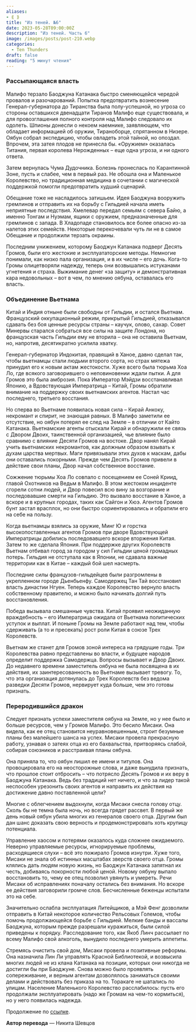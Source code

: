 ```yaml
---
aliases: 
- ⟪ ⟫
title: "Из теней. №6"
date: 2023-05-28T09:00:00Z
description: "Из теней. Часть 6"
image: /images/posts/post-210.webp
categories: 
  - Ten Thunders
draft: false
reading: "5 минут чтения"
---
```


### Рассыпающаяся власть

Малифо терзало Баоджуна Катанака быстро сменяющейся чередой провалов и разочарований. Попытка предотвратить вознесение Генерал-губернатора до Тиранства была полу-успешной, но угроза со стороны оставшихся двенадцати Тиранов Малифо еще существовала, и для провозглашения полного контроля над Малифо следовало их одолеть. Шпионы донесли о некоем наемнике, заявляющем, что обладает информацией об оружии, Тираноборце, спрятанном в Низере. Оябун собрал экспедицию, чтобы овладеть этой тайной, но опоздал. Впрочем, эта затея плодов не принесла бы. «Оружием» оказалась Титания, первая королева Нерожденных – еще одна угроза, и ни одного ответа.

Затем вернулась Чума Дудочника. Болезнь пронеслась по Карантинной Зоне, пусть и слабее, чем в первый раз. Не обошла она и Маленькое Королевство, но традиционная медицина в сочетании с магической поддержкой помогли предотвратить худший сценарий.

Обещание тоже не насладилось затишьем. Идея Баоджуна вооружить гремлинов и отправить их на борьбу с Гильдией начала иметь неприятные последствия. Хмелевар передал семьям с севера Байю, а именно Тонгам и Нуэмам, ящики с оружием, предназначенные для гремлинов с запада. В Хладопаде становилось все более опасно из-за налетов этих семейств. Некоторые перекочевали чуть ли не в самое Обещание и продолжили терзать окраины.

Последним унижением, которому Баоджун Катанака подверг Десять Громов, были его жестокие и эксплуататорские методы. Немногие понимали, как низко пала организация, и в их числе – его дочь. Кога-то Громы олицетворяли надежду, теперь они возвышались истуканами угнетения и страха. Выжимание денег «за защиту» и демонстративная кара недовольных – вот в чем, по мнению оябуна, оставалась его власть.

### Объединение Вьетнама

Китай и Индия отныне были свободны от Гильдии, и остался Вьетнам. Французский оккупационный режим, прикрытый Гильдией, отказывался сдавать без боя ценные ресурсы страны – каучук, олово, сахар. Совет Минервы старался собраться все силы на защите Лондона, но французская часть Гильдии ему не вторила – она не оставила Вьетнам, но, напротив, десятикратно усилила хватку.

Генерал-губернатор Индокитая, правящий в Ханое, давно сделал так, чтобы вьетнамцы стали людьми второго сорта, но страх мятежа принудил его к новым актам жестокости. Хуже всего была тюрьма Хоа Ло, где всякого заговорившего о неповиновении ждали пытки. А для Громов это была амброзия. Пока Император Мэйдзи восстанавливал Японию, а Вдовствующая Императрица – Китай, Громы обратили внимание на поддержку своих вьетнамских агентов. Настал час последнего, третьего восстания.

Но сперва во Вьетнаме появилась новая сила – Кирай Анкоку, некромант и спирит, не знающая равных. В Малифо заметили ее отсутствие, но оябун потерял ее след на Земле – в отличии от Кайто Катанака. Вьетнамские агенты отыскали Кирай и обнаружили ее связь с Двором Двоих, таинственной организацией, чье влияние было сравнимо с влияние Десяти Громов на востоке. Двор нанял Кирай учить вьетнамских некромантов, как должным образом взывать к духам царства мертвых. Маги привязывали этих духов к маскам, дабы они оставались покорными. Прежде чем Десять Громов привели в действие свои планы, Двор начал собственное восстание.

Сожжение тюрьмы Хоа Ло совпало с посещением ее Соней Криид, главой Охотников на Ведьм в Малифо. В этом жестоком инциденте сгорели сотни людей, и Двор повесил всю вину за возгорание и последовавшие смерти на Гильдию. Это вызвало восстание в Ханое, а вскоре и в крупных городах, таких как Сайгон и Хюэ. Агентов Громов бунт застал врасплох, но они быстро сориентировались и обратили его на себе на пользу.

Когда вьетнамцы взялись за оружие, Минг Ю и горстка высокопоставленных агентов Громов при дворе Вдовствующей Императрицы добились последовавшего вскоре вторжения Китая. Затем то же сделала Япония. При поддержке других Королевств Вьетнам отбивал город за городом у сил Гильдии ценой громадных потерь. Гильдия не отступала как в Японии, не сдавала важные территории как в Китае – каждый бой шел насмерть.

Последние силы французов-гильдейцев были разгромлены в укрепленном городе Дьенбьенфу. Самодержец Тан Тай восстановил власть династии Нгуен. Теперь каждое Королевство вернуло власть собственному правителю, и можно было начинать долгий путь восстановления.

Победа вызывала смешанные чувства. Китай проявил неожиданную враждебность – его Императрица ожидала от Вьетнама политических уступок и выплат. И поныне Громы на Земле работают над тем, чтобы сдерживать (а то и пресекать) рост роли Китая в союзе Трех Королевств.

Вьетнам же станет для Громов зоной интереса на грядущие годы. Три Королевства равно представлены во власти, и будущее народов определит поддержка Самодержца. Вопросы вызывает и Двор Двоих. До недавнего времени заместитель оябуна не была посвящена в их действия, их заинтересованность во Вьетнаме вызывает тревогу. То, что эта организация дотянулась до Трех Королевств без ведома разведки Десяти Громов, нервирует куда больше, чем это готовы признать.

### Переродившийся дракон

Следует признать успехи заместителя оябуна на Земле, но у нее было и больше ресурсов, чем у Громов Малифо. Это бесило Мисаки. Она видела, как ее отец становится неуравновешенным, строит безумные планы без малейшего шанса на успех. Мисаки провела прекрасную работу, узнавая о затеях отца из его бахвальства, притворяясь слабой, собирая союзников и расстраивая планы оябуна.

Она приняла то, что оябун лишил ее имени и титулов. Она провоцировала его на неосторожные слова, и даже вынудила признать, что прошлое стоит отбросить – что потрясло Десять Громов и их веру в Баоджуна Катанака. Ведь без традиций нет ничего, и что за лидер такой неспособен урезонить своих агентов и направить их действия на достижение давно поставленной цели?

Многие с облегчением выдохнули, когда Мисаки снесла голову отцу. Сколь бы не темна была ночь, но всегда грядет рассвет. В первый же день новый оябун убила многих из генералов своего отца. Другим был дан шанс доказать свою верность и продемонстрировать хоть крупицу потенциала.

Управление хаосом и потерями оказалось куда сложнее ожидаемого. Неверно управляемые ресурсы, игнорируемые проблемы, расходящиеся слухи – всё это пожирало Громов изнутри. Хуже того, Мисаки не знала об истинных масштабах зверств своего отца. Громы клялись дать людям новую жизнь, но Баоджун Катанака запятнал их честь, добиваясь покорности любой ценой. Новому оябуну выпало восстановить то, чему ее отец позволил увянуть и умереть. Речи Мисаки об исправлениях поначалу остались без внимания. Но вскоре ее действия заговорили громче слов. Бесчисленные беженцы испытали это на себе.

Значительно ослабла эксплуатация Литейщиков, а Мэй Фенг дозволили отправить в Китай некоторое количество Рельсовых Големов, чтобы помочь продолжающейся борьбе с Гильдией. Мелкие банды и вассалы Баоджуна, которым прежде разрешали куражиться, были силой приведены к порядку. Расследование того, как Якоб Линч рассылает по всему Малифо свой алкоголь, вынудило последнего умерить аппетиты.

Стремясь очистить свой дом, Мисаки провела и позитивные реформы. Она назначила Лин Ли управлять Красной Библиотекой, и возвысила многих людей не из клана Катанака на позиции, которых они никогда не достигли бы при Баоджуне. Снова можно было проявлять сопереживание, и верным агентам дозволялось заниматься своими делами и действовать без приказа на то. Торакаге не шатались по улицам. Население Маленького Королевство расслабилось: пусть его продолжали эксплуатировать (надо же Громам на чем-то кормиться), но у него появилась надежда.


Продолжение по [ссылке](http://malifaux.vercel.app/posts/post-211).

**Автор перевода** — Никита Шевцов

